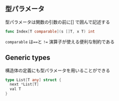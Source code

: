 ## 型パラメータ
型パラメータは関数の引数の前に[] で囲んで記述する

```go
func Index[T comparable](s []T, x T) int
```

`comparable` は`==`と `!=` 演算子が使える便利な制約である

## Generic types 
構造体の定義にも型パラメータを用いることができる

```go
type List[T any] struct {
  next *List[T]
  val T
}
```


